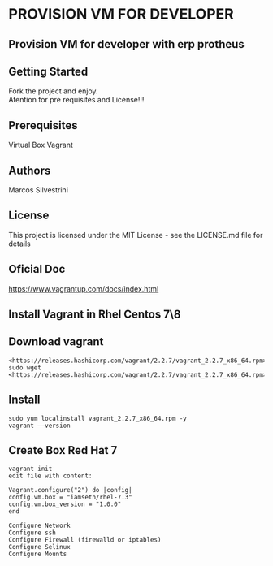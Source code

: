 # PROVISION VM FOR DEVELOPER

## Provision VM for developer with erp protheus

## Getting Started

Fork the project and enjoy.  
Atention for pre requisites and License!!!

## Prerequisites

Virtual Box
Vagrant

## Authors

Marcos Silvestrini

## License

This project is licensed under the MIT License - see the LICENSE.md file for details

## Oficial Doc

<https://www.vagrantup.com/docs/index.html>

## Install Vagrant in Rhel Centos 7\8

## Download vagrant

    <https://releases.hashicorp.com/vagrant/2.2.7/vagrant_2.2.7_x86_64.rpm>
    sudo wget <https://releases.hashicorp.com/vagrant/2.2.7/vagrant_2.2.7_x86_64.rpm>

## Install

    sudo yum localinstall vagrant_2.2.7_x86_64.rpm -y
    vagrant ––version

## Create Box Red Hat 7

    vagrant init
    edit file with content:

    Vagrant.configure("2") do |config|
    config.vm.box = "iamseth/rhel-7.3"
    config.vm.box_version = "1.0.0"
    end

    Configure Network
    Configure ssh
    Configure Firewall (firewalld or iptables)
    Configure Selinux
    Configure Mounts
